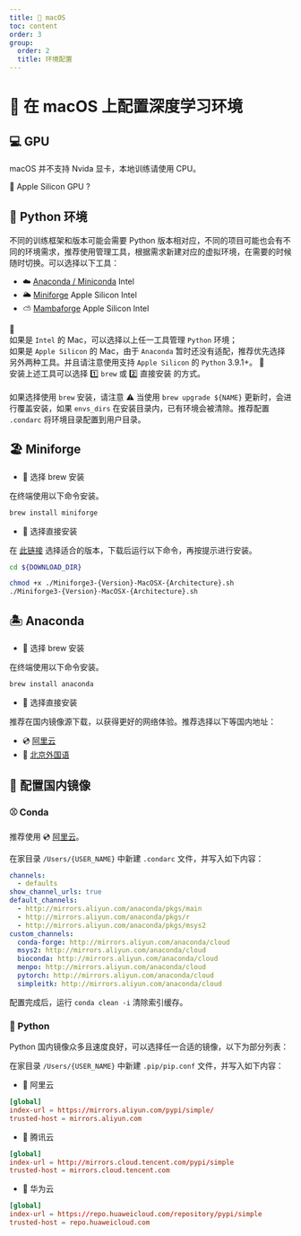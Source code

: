 ```yaml
---
title: 🍎 macOS
toc: content
order: 3
group:
  order: 2
  title: 环境配置
---
```


# 🍎 在 macOS 上配置深度学习环境

## 💻 GPU

macOS 并不支持 Nvida 显卡，本地训练请使用 CPU。

🤔 Apple Silicon GPU ? 

## 🐍 Python 环境

不同的训练框架和版本可能会需要 Python 版本相对应，不同的项目可能也会有不同的环境需求，推荐使用管理工具，根据需求新建对应的虚拟环境，在需要的时候随时切换。可以选择以下工具：

- ☁️ [Anaconda / Miniconda](https://www.anaconda.com/) <Badge>Intel</Badge>
- 🌥 [Miniforge](https://conda-forge.org/) <Badge>Apple Silicon</Badge> <Badge>Intel</Badge>
- ⛅️ [Mambaforge](https://github.com/conda-forge/miniforge#mambaforge) <Badge>Apple Silicon</Badge> <Badge>Intel</Badge>

<Alert>
🚧<br/>
如果是 <code>Intel</code> 的 Mac，可以选择以上任一工具管理 <code>Python</code> 环境；<br>
如果是 <code>Apple Silicon</code> 的 Mac，由于 <code>Anaconda</code> 暂时还没有适配，推荐优先选择另外两种工具。并且请注意使用支持 <code>Apple Silicon</code> 的 <code>Python</code> <Badge>3.9.1+</Badge>。
</Alert>

<Alert type="error">
🚧<br/>
安装上述工具可以选择 1️⃣ <code>brew</code> 或 2️⃣ 直接安装 的方式。<br>
<br>
如果选择使用 <code>brew</code> 安装，请注意 ⚠️ 当使用 <code>brew upgrade ${NAME}</code> 更新时，会进行覆盖安装，如果 <code>envs_dirs</code> 在安装目录内，已有环境会被清除。推荐配置 <code>.condarc</code> 将环境目录配置到用户目录。 
</Alert>


## 🏖 Miniforge

- 🌰 选择 brew 安装

在终端使用以下命令安装。

```zsh
brew install miniforge
```

- 🌰 选择直接安装

在 [此链接](https://github.com/conda-forge/miniforge#miniforge3) 选择适合的版本，下载后运行以下命令，再按提示进行安装。

```zsh
cd ${DOWNLOAD_DIR}

chmod +x ./Miniforge3-{Version}-MacOSX-{Architecture}.sh
./Miniforge3-{Version}-MacOSX-{Architecture}.sh
```

## 🏝 Anaconda

- 🌰 选择 brew 安装

在终端使用以下命令安装。

```zsh
brew install anaconda
```

- 🌰 选择直接安装

推荐在国内镜像源下载，以获得更好的网络体验。推荐选择以下等国内地址：

- 💿 [阿里云](https://developer.aliyun.com/mirror/anaconda)
- 📀 [北京外国语](https://mirrors.bfsu.edu.cn/help/anaconda/)


## 💽 配置国内镜像

### ⚾️ Conda

推荐使用 💿 [阿里云](https://developer.aliyun.com/mirror/anaconda)。

在家目录 `/Users/{USER_NAME}` 中新建 `.condarc` 文件，并写入如下内容：

```yaml
channels:
  - defaults
show_channel_urls: true
default_channels:
  - http://mirrors.aliyun.com/anaconda/pkgs/main
  - http://mirrors.aliyun.com/anaconda/pkgs/r
  - http://mirrors.aliyun.com/anaconda/pkgs/msys2
custom_channels:
  conda-forge: http://mirrors.aliyun.com/anaconda/cloud
  msys2: http://mirrors.aliyun.com/anaconda/cloud
  bioconda: http://mirrors.aliyun.com/anaconda/cloud
  menpo: http://mirrors.aliyun.com/anaconda/cloud
  pytorch: http://mirrors.aliyun.com/anaconda/cloud
  simpleitk: http://mirrors.aliyun.com/anaconda/cloud
```

配置完成后，运行 `conda clean -i` 清除索引缓存。

### 🥎 Python

Python 国内镜像众多且速度良好，可以选择任一合适的镜像，以下为部分列表：

在家目录 `/Users/{USER_NAME}` 中新建 `.pip/pip.conf` 文件，并写入如下内容：

- 📀 阿里云

```conf
[global]
index-url = https://mirrors.aliyun.com/pypi/simple/
trusted-host = mirrors.aliyun.com
```

- 📀 腾讯云

```conf
[global]
index-url = http://mirrors.cloud.tencent.com/pypi/simple
trusted-host = mirrors.cloud.tencent.com
```

- 📀 华为云

```conf
[global]
index-url = https://repo.huaweicloud.com/repository/pypi/simple
trusted-host = repo.huaweicloud.com
```
